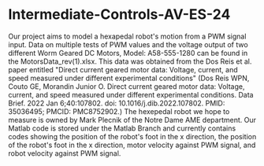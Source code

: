 # Intermediate-Controls-AV-ES-24
Our project aims to model a hexapedal robot's motion from a PWM signal input. Data on multiple tests of PWM values and the voltage output of two different Worm Geared DC Motors, Model: A58-555-1280 can be found in the MotorsData_rev(1).xlsx. This data was obtained from the Dos Reis et al. paper entitled "Direct current geared motor data: Voltage, current, and speed measured under different experimental conditions" (Dos Reis WPN, Couto GE, Morandin Junior O. Direct current geared motor data: Voltage, current, and speed measured under different experimental conditions. Data Brief. 2022 Jan 6;40:107802. doi: 10.1016/j.dib.2022.107802. PMID: 35036495; PMCID: PMC8752902.) The hexepedal robot we hope to measure is owned by Mark Plecnik of the Notre Dame AME department. Our Matlab code is stored under the Matlab Branch and currently contains codes showing the position of the robot's foot in the x direction, the position of the robot's foot in the x direction, motor velocity against PWM signal, and robot velocity against PWM signal.
